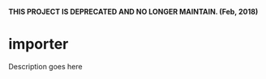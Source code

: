 **THIS PROJECT IS DEPRECATED AND NO LONGER MAINTAIN. (Feb, 2018)**

# importer

Description goes here
